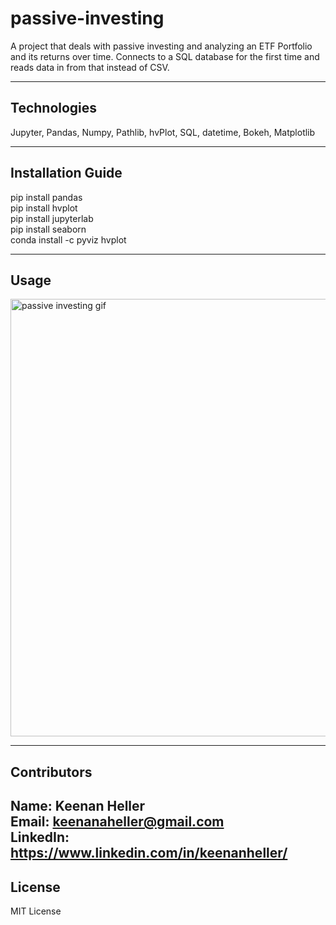 # passive-investing
A project that deals with passive investing and analyzing an ETF Portfolio and its returns over time. Connects to a SQL database for the first time and reads data in from that instead of CSV.


---

## Technologies
Jupyter, Pandas, Numpy, Pathlib, hvPlot, SQL, datetime, Bokeh, Matplotlib

---

## Installation Guide
  pip install pandas<br />
  pip install hvplot<br />
  pip install jupyterlab<br />
  pip install seaborn<br />
  conda install -c pyviz hvplot<br />

---

## Usage
<img src="images/passive_income_gif.gif" alt="passive investing gif" width="700" />

---

## Contributors

Name: Keenan Heller<br />
Email: keenanaheller@gmail.com<br />
LinkedIn: https://www.linkedin.com/in/keenanheller/<br />
---

## License

MIT License
